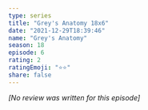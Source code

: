 ```yaml
---
type: series
title: "Grey's Anatomy 18x6"
date: "2021-12-29T18:39:46"
name: "Grey's Anatomy"
season: 18
episode: 6
rating: 2
ratingEmoji: "⭐️⭐️"
share: false
---
```


*[No review was written for this episode]*
